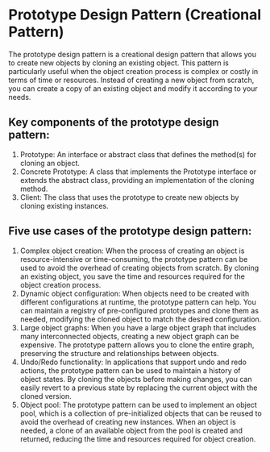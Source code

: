 # Prototype Design Pattern (Creational Pattern)

The prototype design pattern is a creational design pattern that allows you to create new objects by cloning an existing object. This pattern is particularly useful when the object creation process is complex or costly in terms of time or resources. Instead of creating a new object from scratch, you can create a copy of an existing object and modify it according to your needs.

## Key components of the prototype design pattern:

1. Prototype: An interface or abstract class that defines the method(s) for cloning an object.
2. Concrete Prototype: A class that implements the Prototype interface or extends the abstract class, providing an implementation of the cloning method.
3. Client: The class that uses the prototype to create new objects by cloning existing instances.

## Five use cases of the prototype design pattern:

1. Complex object creation: When the process of creating an object is resource-intensive or time-consuming, the prototype pattern can be used to avoid the overhead of creating objects from scratch. By cloning an existing object, you save the time and resources required for the object creation process.
2. Dynamic object configuration: When objects need to be created with different configurations at runtime, the prototype pattern can help. You can maintain a registry of pre-configured prototypes and clone them as needed, modifying the cloned object to match the desired configuration.
3. Large object graphs: When you have a large object graph that includes many interconnected objects, creating a new object graph can be expensive. The prototype pattern allows you to clone the entire graph, preserving the structure and relationships between objects.
4. Undo/Redo functionality: In applications that support undo and redo actions, the prototype pattern can be used to maintain a history of object states. By cloning the objects before making changes, you can easily revert to a previous state by replacing the current object with the cloned version.
5. Object pool: The prototype pattern can be used to implement an object pool, which is a collection of pre-initialized objects that can be reused to avoid the overhead of creating new instances. When an object is needed, a clone of an available object from the pool is created and returned, reducing the time and resources required for object creation.
